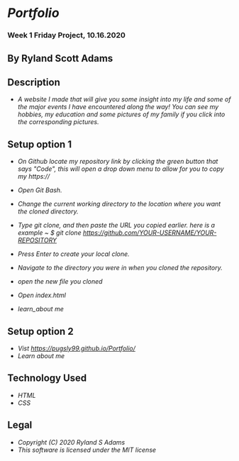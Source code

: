 # _Portfolio_
### Week 1 Friday Project, 10.16.2020
## By Ryland Scott Adams
## Description 
* _A website I made that will give you some insight into my life and some of the major events I have encountered along the way! You can see my hobbies, my education and some pictures of my family if you click into the corresponding pictures._

## Setup option 1
* _On Github locate my repository link by clicking the green button that says "Code", this will open a drop down menu to allow for you to copy my https://_

* _Open Git Bash._ 

* _Change the current working directory to the location where you want the cloned directory._

* _Type git clone, and then paste the URL you copied earlier. here is a example ~ $ git clone https://github.com/YOUR-USERNAME/YOUR-REPOSITORY_

* _Press Enter to create your local clone._

* _Navigate to the directory you were in when you cloned the repository._

* _open the new file you cloned_

* _Open index.html_

* _learn_about me_

## Setup option 2
* _Vist https://pugsly99.github.io/Portfolio/_ 
* _Learn about me_


## Technology Used 
* _HTML_
* _CSS_

## Legal 
* _Copyright (C) 2020 Ryland S Adams_
* _This software is licensed under the MIT license_
